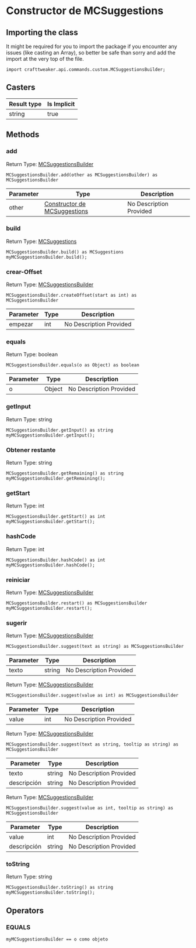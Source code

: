 # Constructor de MCSuggestions

## Importing the class

It might be required for you to import the package if you encounter any issues (like casting an Array), so better be safe than sorry and add the import at the very top of the file.
```zenscript
import crafttweaker.api.commands.custom.MCSuggestionsBuilder;
```


## Casters

| Result type | Is Implicit |
| ----------- | ----------- |
| string      | true        |

## Methods

### add

Return Type: [MCSuggestionsBuilder](/vanilla/api/commands/custom/MCSuggestionsBuilder)

```zenscript
MCSuggestionsBuilder.add(other as MCSuggestionsBuilder) as MCSuggestionsBuilder
```

| Parameter | Type                                                                              | Description             |
| --------- | --------------------------------------------------------------------------------- | ----------------------- |
| other     | [Constructor de MCSuggestions](/vanilla/api/commands/custom/MCSuggestionsBuilder) | No Description Provided |


### build

Return Type: [MCSuggestions](/vanilla/api/commands/custom/MCSuggestions)

```zenscript
MCSuggestionsBuilder.build() as MCSuggestions
myMCSuggestionsBuilder.build();
```

### crear-Offset

Return Type: [MCSuggestionsBuilder](/vanilla/api/commands/custom/MCSuggestionsBuilder)

```zenscript
MCSuggestionsBuilder.createOffset(start as int) as MCSuggestionsBuilder
```

| Parameter | Type | Description             |
| --------- | ---- | ----------------------- |
| empezar   | int  | No Description Provided |


### equals

Return Type: boolean

```zenscript
MCSuggestionsBuilder.equals(o as Object) as boolean
```

| Parameter | Type   | Description             |
| --------- | ------ | ----------------------- |
| o         | Object | No Description Provided |


### getInput

Return Type: string

```zenscript
MCSuggestionsBuilder.getInput() as string
myMCSuggestionsBuilder.getInput();
```

### Obtener restante

Return Type: string

```zenscript
MCSuggestionsBuilder.getRemaining() as string
myMCSuggestionsBuilder.getRemaining();
```

### getStart

Return Type: int

```zenscript
MCSuggestionsBuilder.getStart() as int
myMCSuggestionsBuilder.getStart();
```

### hashCode

Return Type: int

```zenscript
MCSuggestionsBuilder.hashCode() as int
myMCSuggestionsBuilder.hashCode();
```

### reiniciar

Return Type: [MCSuggestionsBuilder](/vanilla/api/commands/custom/MCSuggestionsBuilder)

```zenscript
MCSuggestionsBuilder.restart() as MCSuggestionsBuilder
myMCSuggestionsBuilder.restart();
```

### sugerir

Return Type: [MCSuggestionsBuilder](/vanilla/api/commands/custom/MCSuggestionsBuilder)

```zenscript
MCSuggestionsBuilder.suggest(text as string) as MCSuggestionsBuilder
```

| Parameter | Type   | Description             |
| --------- | ------ | ----------------------- |
| texto     | string | No Description Provided |


Return Type: [MCSuggestionsBuilder](/vanilla/api/commands/custom/MCSuggestionsBuilder)

```zenscript
MCSuggestionsBuilder.suggest(value as int) as MCSuggestionsBuilder
```

| Parameter | Type | Description             |
| --------- | ---- | ----------------------- |
| value     | int  | No Description Provided |


Return Type: [MCSuggestionsBuilder](/vanilla/api/commands/custom/MCSuggestionsBuilder)

```zenscript
MCSuggestionsBuilder.suggest(text as string, tooltip as string) as MCSuggestionsBuilder
```

| Parameter   | Type   | Description             |
| ----------- | ------ | ----------------------- |
| texto       | string | No Description Provided |
| descripción | string | No Description Provided |


Return Type: [MCSuggestionsBuilder](/vanilla/api/commands/custom/MCSuggestionsBuilder)

```zenscript
MCSuggestionsBuilder.suggest(value as int, tooltip as string) as MCSuggestionsBuilder
```

| Parameter   | Type   | Description             |
| ----------- | ------ | ----------------------- |
| value       | int    | No Description Provided |
| descripción | string | No Description Provided |


### toString

Return Type: string

```zenscript
MCSuggestionsBuilder.toString() as string
myMCSuggestionsBuilder.toString();
```


## Operators

### EQUALS

```zenscript
myMCSuggestionsBuilder == o como objeto
```




